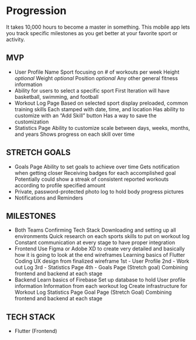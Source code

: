 # Progression
It takes 10,000 hours to become a master in something. This mobile app lets you track specific milestones as you get better at your favorite sport or activity.

MVP
----------------
* User Profile
       Name 
       Sport focusing on 
       # of workouts per week
       Height *optional*
       Weight *optional*
       Position *optional*
       Any other general fitness information
* Ability for users to select a specific sport 
       First Iteration will have basketball, swimming, and football
* Workout Log Page
       Based on selected sport display preloaded, common training skills
       Each stamped with date, time, and location
       Has ability to customize with an “Add Skill” button
               Has a way to save the customization
* Statistics Page 
        Ability to customize scale between days, weeks, months, and years
        Shows progress on each skill over time
      
STRETCH GOALS
----------------
* Goals Page 
        Ability to set goals to achieve over time 
        Gets notification when getting closer 
        Receiving badges for each accomplished goal 
        Potentially could show a streak of consistent reported workouts according to profile specified amount
* Private, password-protected photo log to hold body progress pictures 
* Notifications and Reminders

MILESTONES
----------------
* Both Teams 
        Confirming Tech Stack
        Downloading and setting up all environments
        Quick research on each sports skills to put on workout log 
        Constant communication at every stage to have proper integration
* Frontend 
        Use Figma or Adobe XD to create very detailed and basically how it is going to look at the end wireframes 
        Learning basics of Flutter
        Coding UX design from finalized wireframe 
                1st - User Profile 
                2nd - Work out Log
                3rd - Statistics Page 
                4th - Goals Page (Stretch goal)
        Combining frontend and backend at each stage 
* Backend
        Learn basics of Firebase 
        Set up database to hold
                User profile information 
                Information from each workout log 
        Create infrastructure for 
                Workout Log 
                Statistics Page
                Goal Page (Stretch Goal)
        Combining frontend and backend at each stage 
        
TECH STACK
----------------
* Flutter (Frontend)


